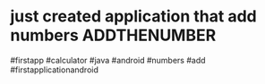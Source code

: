 # just created application that add numbers ADDTHENUMBER
#firstapp #calculator #java #android #numbers #add #firstapplicationandroid

